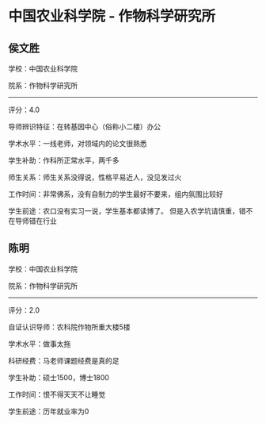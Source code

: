 # 中国农业科学院 - 作物科学研究所

## 侯文胜

学校：中国农业科学院

院系：作物科学研究所

* * *

评分：4.0

导师辨识特征：在转基因中心（俗称小二楼）办公

学术水平：一线老师，对领域内的论文很熟悉

学生补助：作科所正常水平，两千多

师生关系：师生关系没得说，性格平易近人，没见发过火

工作时间：非常佛系，没有自制力的学生最好不要来，组内氛围比较好

学生前途：农口没有实习一说，学生基本都读博了。
但是入农学坑请慎重，错不在导师错在行业

## 陈明

学校：中国农业科学院

院系：作物科学研究所

* * *

评分：2.0

自证认识导师：农科院作物所重大楼5楼

学术水平：做事太拖

科研经费：马老师课题经费是真的足

学生补助：硕士1500，博士1800

工作时间：恨不得天天不让睡觉

学生前途：历年就业率为0